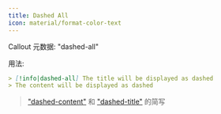```yaml
---
title: Dashed All
icon: material/format-color-text
---
```


Callout 元数据: "dashed-all"

用法:

```md
> [!info|dashed-all] The title will be displayed as dashed
> The content will be displayed as dashed
```

> ["dashed-content"](../content-styling/page-10.md) 和 ["dashed-title"](../title-styling/page-20.md) 的简写
